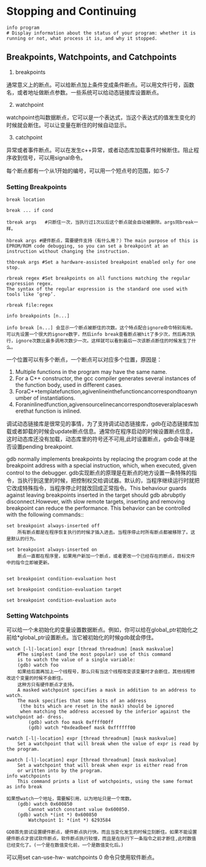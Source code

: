 # Stopping and Continuing

	info program
	# Display information about the status of your program: whether it is running or not, what process it is, and why it stopped.
	

## Breakpoints, Watchpoints, and Catchpoints

1. breakpoints	

通常意义上的断点。可以给断点加上条件变成条件断点。可以用文件行号，函数名，或者地址做断点参数。一些系统可以给动态链接库设置断点。

2. watchpoint

watchpoint也叫数据断点，它可以是一个表达式，当这个表达式的值发生变化的时候就会断住。可以让变量在断住的时候自动显示。

3. catchpoint 

异常或者事件断点。可以在发生c++异常，或者动态库加载事件时候断住。阻止程序收到信号，可以用signal命令。

每个断点都有一个从1开始的编号，可以用一个短点号的范围，如:5-7

### Setting Breakpoints

	break location
	
	break ... if cond
	
	tbreak args   #只断住一次，当执行过1次以后这个断点就会自动被删除。args同break一样。
		hbreak args #硬件断点，需要硬件支持（有什么用？）The main purpose of this is EPROM/ROM code debugging, so you can set a breakpoint at an instruction without changing the instruction.
	thbreak args #Set a hardware-assisted breakpoint enabled only for one stop.
	rbreak regex #Set breakpoints on all functions matching the regular expression regex.	The syntax of the regular expression is the standard one used with tools like ‘grep’. 
	rbreak file:regex
	info breakpoints [n...]
 	info break [n...] 会显示一个断点被断住的次数。这个特点配合ignore命令特别有用。可以先设置一个很大的ignore数字，然后info break查看断点被hit了多少次，然后再次执行，ignore次数比最多调用次数少一次。这样就可以看到最后一次该断点断住的时候发生了什么。
	
一个位置可以有多个断点，一个断点可以对应多个位置，原因是：

1. Multiple functions in the program may have the same name.
2. For a C++ constructor, the gcc compiler generates several instances of the functionbody, used in different cases.
3. ForaC++templatefunction,agivenlineinthefunctioncancorrespondtoanynumber of instantiations.
4. Foraninlinedfunction,agivensourcelinecancorrespondtoseveralplaceswherethat function is inlined.

调试动态链接库是很常见的事情，为了支持调试动态链接库，gdb在动态链接库加载或者卸载的时候会update断点信息。通常你在程序启动的时候设置断点信息，这时动态库还没有加载，动态库里的符号还不可用,此时设置断点，gdb会寻味是否设置pending breakpoint.

gdb normally implements breakpoints by replacing the program code at the breakpoint address with a special instruction, which, when executed, given control to the debugger.
gdb实现断点的原理是在断点的地方设置一条特殊的指令，当执行到这里的时候，把控制权交给调试器。默认的，当程序继续运行时就把它改成特殊指令，当程序停止时就改回成正常指令。This behaviour guards against leaving breakpoints inserted in the target should gdb abrubptly disconnect.However, with slow remote targets, inserting and removing breakpoint can reduce the performance. This behavior can be controlled with the following commands::

	set breakpoint always-inserted off
		所有断点都是在程序恢复执行的时候才插入进去。当程序停止时所有断点都被移除了。这是默认的行为。
		
	set breakpoint always-inserted on
		断点一直都在程序里，如果用户新加一个断点，或者更改一个已经存在的断点，目标文件中的指令立即被更新。
		
		set breakpoint condition-evaluation host	
	set breakpoint condition-evaluation target
	set breakpoint condition-evaluation auto
	
### Setting Watchpoints
可以给一个未初始化的变量设置数据断点。例如，你可以给在global_ptr初始化之前给*global_ptr设置断点。当它被初始化的时候gdb就会停住。
	watch [-l|-location] expr [thread threadnum] [mask maskvalue]
		#The simplest (and the most popular) use of this command 
		is to watch the value of a single variable:
		(gdb) watch foo
		如果给后面再加上一个线程号，那么只有当这个线程改变该变量时才会断住，其他线程修改这个变量的时候不会断住。
		这种方只有硬件断点才支持。
		A masked watchpoint specifies a mask in addition to an address to watch.
		The mask specifies that some bits of an address
		 (the bits which are reset in the mask) should be ignored 
		 when matching the address accessed by the inferior against the watchpoint ad- dress.
		 	(gdb) watch foo mask 0xffff00ff            (gdb) watch *0xdeadbeef mask 0xffffff00
	rwatch [-l|-location] expr [thread threadnum] [mask maskvalue]
		Set a watchpoint that will break when the value of expr is read by the program.
	
	awatch [-l|-location] expr [thread threadnum] [mask maskvalue]
		Set a watchpoint that will break when expr is either read from 
		or written into by the program.		
	info watchpoints
		This command prints a list of watchpoints, using the same format as info break
		
	如果想watch一个地址，需要解引用，以为地址只是一个常数。
		(gdb) watch 0x600850      		Cannot watch constant value 0x600850.      	(gdb) watch *(int *) 0x600850      		Watchpoint 1: *(int *) 6293584		

	GDB首先尝试设置硬件断点，硬件断点执行快。而且当变化发生的时候立刻断住。如果不能设置硬件断点才尝试软件断点，软件断点执行较慢，而且是在执行下一条指令之前才断住,此时数值已经变化了。(一个是在数值变化前，一个是数值变化后。)
	
可以用set can-use-hw- watchpoints 0 命令只使用软件断点。




































	
	
	      					            
            					

	
	 
	
	